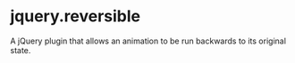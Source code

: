 jquery.reversible
=================

A jQuery plugin that allows an animation to be run backwards to its original state.
